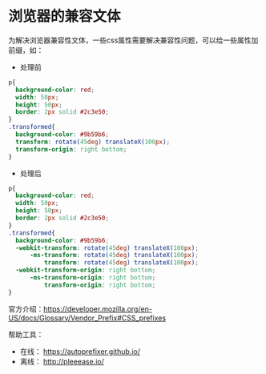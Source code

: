 # 浏览器的兼容文体

为解决浏览器兼容性文体，一些css属性需要解决兼容性问题，可以给一些属性加前缀，如：

* 处理前
```css
p{
  background-color: red;
  width: 50px;
  height: 50px;
  border: 2px solid #2c3e50;
}
.transformed{
  background-color: #9b59b6;
  transform: rotate(45deg) translateX(100px);
  transform-origin: right bottom;
}
```

* 处理后
```css
p{
  background-color: red;
  width: 50px;
  height: 50px;
  border: 2px solid #2c3e50;
}
.transformed{
  background-color: #9b59b6;
  -webkit-transform: rotate(45deg) translateX(100px);
      -ms-transform: rotate(45deg) translateX(100px);
          transform: rotate(45deg) translateX(100px);
  -webkit-transform-origin: right bottom;
      -ms-transform-origin: right bottom;
          transform-origin: right bottom;
}
```

官方介绍：https://developer.mozilla.org/en-US/docs/Glossary/Vendor_Prefix#CSS_prefixes

帮助工具：
* 在线： https://autoprefixer.github.io/
* 离线： http://pleeease.io/